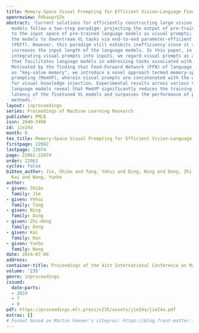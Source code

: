 ```yaml
---
title: Memory-Space Visual Prompting for Efficient Vision-Language Fine-Tuning
openreview: FHkavpr5Ze
abstract: 'Current solutions for efficiently constructing large vision-language (VL)
  models follow a two-step paradigm: projecting the output of pre-trained vision encoders
  to the input space of pre-trained language models as visual prompts; and then transferring
  the models to downstream VL tasks via end-to-end parameter-efficient fine-tuning
  (PEFT). However, this paradigm still exhibits inefficiency since it significantly
  increases the input length of the language models. In this paper, in contrast to
  integrating visual prompts into inputs, we regard visual prompts as additional knowledge
  that facilitates language models in addressing tasks associated with visual information.
  Motivated by the finding that Feed-Forward Network (FFN) of language models acts
  as "key-value memory", we introduce a novel approach termed memory-space visual
  prompting (MemVP), wherein visual prompts are concatenated with the weights of FFN
  for visual knowledge injection. Experimental results across various VL tasks and
  language models reveal that MemVP significantly reduces the training time and inference
  latency of the finetuned VL models and surpasses the performance of previous PEFT
  methods.'
layout: inproceedings
series: Proceedings of Machine Learning Research
publisher: PMLR
issn: 2640-3498
id: jie24a
month: 0
tex_title: Memory-Space Visual Prompting for Efficient Vision-Language Fine-Tuning
firstpage: 22062
lastpage: 22074
page: 22062-22074
order: 22062
cycles: false
bibtex_author: Jie, Shibo and Tang, Yehui and Ding, Ning and Deng, Zhi-Hong and Han,
  Kai and Wang, Yunhe
author:
- given: Shibo
  family: Jie
- given: Yehui
  family: Tang
- given: Ning
  family: Ding
- given: Zhi-Hong
  family: Deng
- given: Kai
  family: Han
- given: Yunhe
  family: Wang
date: 2024-07-08
address:
container-title: Proceedings of the 41st International Conference on Machine Learning
volume: '235'
genre: inproceedings
issued:
  date-parts:
  - 2024
  - 7
  - 8
pdf: https://proceedings.mlr.press/v235/assets/jie24a/jie24a.pdf
extras: []
# Format based on Martin Fenner's citeproc: https://blog.front-matter.io/posts/citeproc-yaml-for-bibliographies/
---
```

